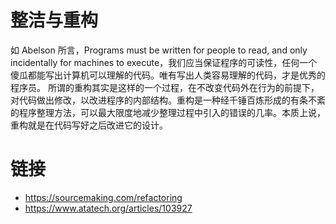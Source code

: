 # 整洁与重构

如 Abelson 所言，Programs must be written for people to read, and only incidentally for machines to execute，我们应当保证程序的可读性，任何一个傻瓜都能写出计算机可以理解的代码。唯有写出人类容易理解的代码，才是优秀的程序员。 所谓的重构其实是这样的一个过程，在不改变代码外在行为的前提下，对代码做出修改，以改进程序的内部结构。重构是一种经千锤百炼形成的有条不紊的程序整理方法，可以最大限度地减少整理过程中引入的错误的几率。本质上说，重构就是在代码写好之后改进它的设计。

# 链接

- https://sourcemaking.com/refactoring
- https://www.atatech.org/articles/103927
